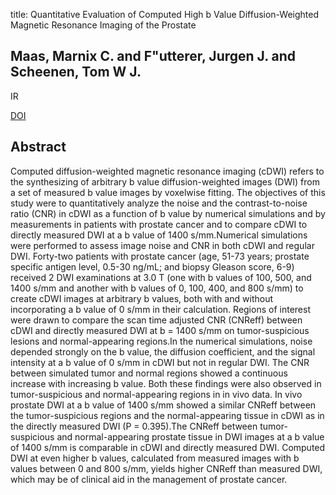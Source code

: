 title: Quantitative Evaluation of Computed High b Value Diffusion-Weighted Magnetic Resonance Imaging of the Prostate

## Maas, Marnix C. and F"utterer, Jurgen J. and Scheenen, Tom W J.
IR

<a href="https://doi.org/10.1097/RLI.0b013e31829705bb">DOI</a>

## Abstract
Computed diffusion-weighted magnetic resonance imaging (cDWI) refers to the synthesizing of arbitrary b value diffusion-weighted images (DWI) from a set of measured b value images by voxelwise fitting. The objectives of this study were to quantitatively analyze the noise and the contrast-to-noise ratio (CNR) in cDWI as a function of b value by numerical simulations and by measurements in patients with prostate cancer and to compare cDWI to directly measured DWI at a b value of 1400 s/mm.Numerical simulations were performed to assess image noise and CNR in both cDWI and regular DWI. Forty-two patients with prostate cancer (age, 51-73 years; prostate specific antigen level, 0.5-30 ng/mL; and biopsy Gleason score, 6-9) received 2 DWI examinations at 3.0 T (one with b values of 100, 500, and 1400 s/mm and another with b values of 0, 100, 400, and 800 s/mm) to create cDWI images at arbitrary b values, both with and without incorporating a b value of 0 s/mm in their calculation. Regions of interest were drawn to compare the scan time adjusted CNR (CNReff) between cDWI and directly measured DWI at b = 1400 s/mm on tumor-suspicious lesions and normal-appearing regions.In the numerical simulations, noise depended strongly on the b value, the diffusion coefficient, and the signal intensity at a b value of 0 s/mm in cDWI but not in regular DWI. The CNR between simulated tumor and normal regions showed a continuous increase with increasing b value. Both these findings were also observed in tumor-suspicious and normal-appearing regions in in vivo data. In vivo prostate DWI at a b value of 1400 s/mm showed a similar CNReff between the tumor-suspicious regions and the normal-appearing tissue in cDWI as in the directly measured DWI (P = 0.395).The CNReff between tumor-suspicious and normal-appearing prostate tissue in DWI images at a b value of 1400 s/mm is comparable in cDWI and directly measured DWI. Computed DWI at even higher b values, calculated from measured images with b values between 0 and 800 s/mm, yields higher CNReff than measured DWI, which may be of clinical aid in the management of prostate cancer.

